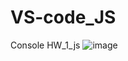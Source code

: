 # VS-code_JS
Console HW_1_js
![image](https://user-images.githubusercontent.com/124161830/230106241-5fceba59-63b5-4958-a7bf-4e3bd79f1c0b.png)
